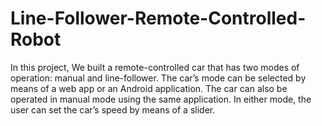 # Line-Follower-Remote-Controlled-Robot
In this project, We built a remote-controlled car that has two modes of operation: manual and line-follower. The car’s mode can be selected by means of a web app or an Android application. The car can also be operated in manual mode using the same application. In either mode, the user can set the car’s speed by means of a slider.
